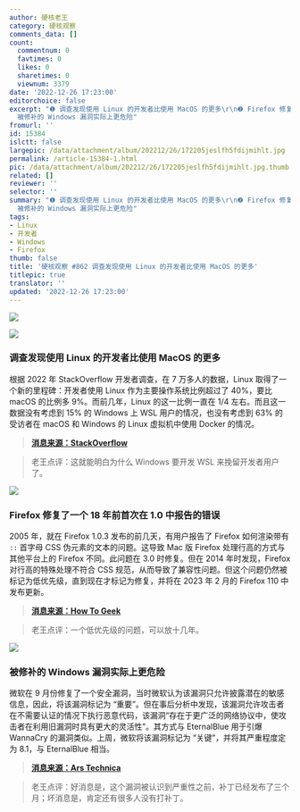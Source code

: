 ```yaml
---
author: 硬核老王
category: 硬核观察
comments_data: []
count:
  commentnum: 0
  favtimes: 0
  likes: 0
  sharetimes: 0
  viewnum: 3379
date: '2022-12-26 17:23:00'
editorchoice: false
excerpt: "❶ 调查发现使用 Linux 的开发者比使用 MacOS 的更多\r\n❷ Firefox 修复了一个 18 年前首次在 1.0 中报告的错误\r\n❸
  被修补的 Windows 漏洞实际上更危险"
fromurl: ''
id: 15384
islctt: false
largepic: /data/attachment/album/202212/26/172205jeslfh5fdijmihlt.jpg
permalink: /article-15384-1.html
pic: /data/attachment/album/202212/26/172205jeslfh5fdijmihlt.jpg.thumb.jpg
related: []
reviewer: ''
selector: ''
summary: "❶ 调查发现使用 Linux 的开发者比使用 MacOS 的更多\r\n❷ Firefox 修复了一个 18 年前首次在 1.0 中报告的错误\r\n❸
  被修补的 Windows 漏洞实际上更危险"
tags:
- Linux
- 开发者
- Windows
- Firefox
thumb: false
title: '硬核观察 #862 调查发现使用 Linux 的开发者比使用 MacOS 的更多'
titlepic: true
translator: ''
updated: '2022-12-26 17:23:00'
---
```


![](/data/attachment/album/202212/26/172205jeslfh5fdijmihlt.jpg)


![](/data/attachment/album/202212/26/172214jof1s6lrzi1li1f1.png)


### 调查发现使用 Linux 的开发者比使用 MacOS 的更多


根据 2022 年 StackOverflow 开发者调查，在 7 万多人的数据，Linux 取得了一个新的里程碑：开发者使用 Linux 作为主要操作系统比例超过了 40%，要比 macOS 的比例多 9%。而前几年，Linux 的这一比例一直在 1/4 左右。而且这一数据没有考虑到 15% 的 Windows 上 WSL 用户的情况，也没有考虑到 63% 的受访者在 macOS 和 Windows 的 Linux 虚拟机中使用 Docker 的情况。



> 
> **[消息来源：StackOverflow](https://survey.stackoverflow.co/2022/#section-most-popular-technologies-operating-system)**
> 
> 
> 



> 
> 老王点评：这就能明白为什么 Windows 要开发 WSL 来挽留开发者用户了。
> 
> 
> 


![](/data/attachment/album/202212/26/172226d9y43484m6x3hxa1.jpg)


### Firefox 修复了一个 18 年前首次在 1.0 中报告的错误


2005 年，就在 Firefox 1.0.3 发布的前几天，有用户报告了 Firefox 如何渲染带有 `::` 首字母 CSS 伪元素的文本的问题。这导致 Mac 版 Firefox 处理行高的方式与其他平台上的 Firefox 不同。此问题在 3.0 时修复。但在 2014 年时发现，Firefox 对行高的特殊处理不符合 CSS 规范，从而导致了兼容性问题。但这个问题仍然被标记为低优先级，直到现在才标记为修复，并将在 2023 年 2 月的 Firefox 110 中发布更新。



> 
> **[消息来源：How To Geek](https://www.howtogeek.com/856212/mozilla-just-fixed-an-18-year-old-firefox-bug/)**
> 
> 
> 



> 
> 老王点评：一个低优先级的问题，可以放十几年。
> 
> 
> 


![](/data/attachment/album/202212/26/172243jvzky6hoi6yfziqk.jpg)


### 被修补的 Windows 漏洞实际上更危险


微软在 9 月份修复了一个安全漏洞，当时微软认为该漏洞只允许披露潜在的敏感信息，因此，将该漏洞标记为 “重要”。但在事后分析中发现，该漏洞允许攻击者在不需要认证的情况下执行恶意代码，该漏洞“存在于更广泛的网络协议中，使攻击者在利用旧漏洞时具有更大的灵活性”。其方式与 EternalBlue 用于引爆 WannaCry 的漏洞类似。上周，微软将该漏洞标记为 “关键”，并将其严重程度定为 8.1，与 EternalBlue 相当。



> 
> **[消息来源：Ars Technica](https://arstechnica.com/information-technology/2022/12/critical-windows-code-execution-vulnerability-went-undetected-until-now/)**
> 
> 
> 



> 
> 老王点评：好消息是，这个漏洞被认识到严重性之前，补丁已经发布了三个月；坏消息是，肯定还有很多人没有打补丁。
> 
> 
>